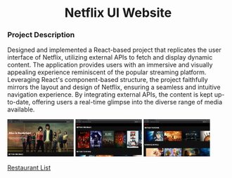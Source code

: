  <h1 align="center">Netflix UI Website</h1>

<h3>Project Description</h3>

Designed and implemented a React-based project that replicates the user interface of Netflix, utilizing external APIs to fetch and display dynamic content. The application provides users with an immersive and visually appealing experience reminiscent of the popular streaming platform. Leveraging React's component-based structure, the project faithfully mirrors the layout and design of Netflix, ensuring a seamless and intuitive navigation experience. By integrating external APIs, the content is kept up-to-date, offering users a real-time glimpse into the diverse range of media available.

<p>
<img src="images/netflix1.png" alt="Logo" style="width:30%;" >
<img src="images/netflix2.png" alt="Logo" style="width:30%;" >
<img src="images/netflix3.png" alt="Logo" style="width:30%;" >
</p>

<a href="https://restaurant-listings-app.netlify.app">Restaurant List</a>